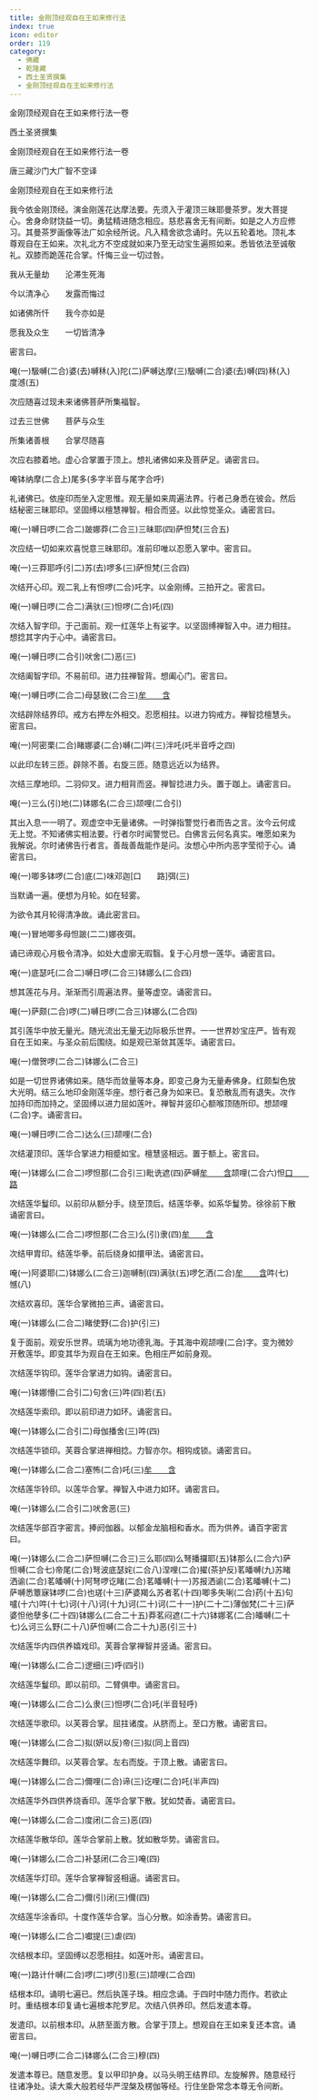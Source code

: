 ```yaml
---
title: 金刚顶经观自在王如来修行法
index: true
icon: editor
order: 119
category:
  - 佛藏
  - 乾隆藏
  - 西土圣贤撰集
  - 金刚顶经观自在王如来修行法
---
```


金刚顶经观自在王如来修行法一卷  

西土圣贤撰集  

金刚顶经观自在王如来修行法一卷  

唐三藏沙门大广智不空译  

金刚顶经观自在王如来修行法  

我今依金刚顶经。演金刚莲花达摩法要。先须入于灌顶三昧耶曼茶罗。发大菩提心。舍身命财饶益一切。勇猛精进随念相应。慈悲喜舍无有间断。如是之人方应修习。其曼茶罗画像等法广如余经所说。凡入精舍欲念诵时。先以五轮着地。顶礼本尊观自在王如来。次礼北方不空成就如来乃至无动宝生遍照如来。悉皆依法至诚敬礼。双膝而跪莲花合掌。忏悔三业一切过咎。  

我从无量劫　　沦滞生死海  

今以清净心　　发露而悔过  

如诸佛所忏　　我今亦如是  

愿我及众生　　一切皆清净  

密言曰。  

唵(一)馺嚩(二合)婆(去)嚩秝(入)陀(二)萨嚩达摩(三)馺嚩(二合)婆(去)嚩(四)秝(入)度澸(五)  

次应随喜过现未来诸佛菩萨所集福智。  

过去三世佛　　菩萨与众生  

所集诸善根　　合掌尽随喜  

次应右膝着地。虚心合掌置于顶上。想礼诸佛如来及菩萨足。诵密言曰。  

唵钵纳摩(二合上)尾多(多字半音与尾字合呼)  

礼诸佛已。依座印而坐入定思惟。观无量如来周遍法界。行者己身悉在彼会。然后结秘密三昧耶印。坚固缚以檀慧禅智。相合而竖。以此惊觉圣众。诵密言曰。  

唵(一)嚩日啰(二合二)跛娜莽(二合三)三昧耶(四)萨怛梵(三合五)  

次应结一切如来欢喜悦意三昧耶印。准前印唯以忍愿入掌中。密言曰。  

唵(一)三莽耶呼(引二)苏(去)啰多(三)萨怛梵(三合四)  

次结开心印。观二乳上有怛啰(二合)吒字。以金刚缚。三拍开之。密言曰。  

唵(一)嚩日啰(二合二)满驮(三)怛啰(二合)吒(四)  

次结入智字印。于己面前。观一红莲华上有娑字。以坚固缚禅智入中。进力相拄。想捻其字内于心中。诵密言曰。  

唵(一)嚩日啰(二合引)吠舍(二)恶(三)  

次结阖智字印。不易前印。进力拄禅智背。想阖心门。密言曰。  

唵(一)嚩日啰(二合二)母瑟致(二合三)[牟　　含](四)  

次结辟除结界印。戒方右押左外相交。忍愿相拄。以进力钩戒方。禅智捻檀慧头。密言曰。  

唵(一)阿密栗(二合)睹娜婆(二合)嚩(二)吽(三)泮吒(吒半音呼之四)  

以此印左转三匝。辟除不善。右旋三匝。随意远近以为结界。  

次结三摩地印。二羽仰叉。进力相背而竖。禅智捻进力头。置于跏上。诵密言曰。  

唵(一)三么(引)地(二)钵娜名(二合三)颉哩(二合引)  

其出入息一一明了。观虚空中无量诸佛。一时弹指警觉行者而告之言。汝今云何成无上觉。不知诸佛实相法要。行者尔时闻警觉已。白佛言云何名真实。唯愿如来为我解说。尔时诸佛告行者言。善哉善哉能作是问。汝想心中所内恶字莹彻于心。诵密言曰。  

唵(一)唧多钵啰(二合)底(二)味邓迦[口　　路]弭(三)  

当默诵一遍。便想为月轮。如在轻雾。  

为欲令其月轮得清净故。诵此密言曰。  

唵(一)冒地唧多母怛跛(二二)娜夜弭。  

诵已谛观心月极令清净。如处大虚廓无瑕翳。复于心月想一莲华。诵密言曰。  

唵(一)底瑟吒(二合二)嚩日啰(二合三)钵娜么(二合四)  

想其莲花与月。渐渐而引周遍法界。量等虚空。诵密言曰。  

唵(一)萨颇(二合)啰(二)嚩日啰(二合三)钵娜么(二合四)  

其引莲华中放无量光。随光流出无量无边际极乐世界。一一世界妙宝庄严。皆有观自在王如来。与圣众前后围绕。如是观已渐敛其莲华。诵密言曰。  

唵(一)僧贺啰(二合二)钵娜么(二合三)  

如是一切世界诸佛如来。随华而敛量等本身。即变己身为无量寿佛身。红颇梨色放大光明。结三么地印金刚莲华座。想行者己身为如来已。复恐散乱而有退失。次作加持印而加持之。坚固缚以进力屈如莲叶。禅智并竖印心额喉顶随所印。想颉哩(二合)字。诵密言曰。  

唵(一)嚩日啰(二合二)达么(三)颉哩(二合)  

次结灌顶印。莲华合掌进力相蹙如宝。檀慧竖相远。置于额上。密言曰。  

唵(一)钵娜么(二合二)啰怛那(二合引三)毗诜遮(四)萨嚩[牟　　含](五)颉哩(二合六)怛[口　　路](二合七)  

次结莲华鬘印。以前印从额分手。绕至顶后。结莲华拳。如系华鬘势。徐徐前下散诵密言曰。  

唵(一)钵娜么(二合二)啰怛那(二合三)么(引)隶(四)[牟　　含](牟含反五)  

次结甲胄印。结莲华拳。前后绕身如擐甲法。诵密言曰。  

唵(一)阿婆耶(二)钵娜么(二合三)迦嚩制(四)满驮(五)啰乞洒(二合)[牟　　含](六)吽(七)憾(八)  

次结欢喜印。莲华合掌微拍三声。诵密言曰。  

唵(一)钵娜么(二合二)睹使野(二合)护(引三)  

复于面前。观安乐世界。琉璃为地功德乳海。于其海中观颉哩(二合)字。变为微妙开敷莲华。即变其华为观自在王如来。色相庄严如前身观。  

次结莲华钩印。莲华合掌进力如钩。诵密言曰。  

唵(一)钵娜懵(二合引二)句舍(三)吽(四)若(五)  

次结莲华索印。即以前印进力如环。诵密言曰。  

唵(一)钵娜么(二合引二)母伽播舍(三)吽(四)  

次结莲华锁印。芙蓉合掌进禅相捻。力智亦尔。相钩成锁。诵密言曰。  

唵(一)钵娜么(二合二)塞怖(二合)吒(三)[牟　　含](四)  

次结莲华铃印。以莲华合掌。禅智入中进力如环。诵密言曰。  

唵(一)钵娜么(二合引二)吠舍恶(三)  

次结莲华部百字密言。捧阏伽器。以郁金龙脑相和香水。而为供养。诵百字密言曰。  

唵(一)钵娜么(二合二)萨怛嚩(二合三)三么耶(四)么弩播攞耶(五)钵那么(二合六)萨怛嚩(二合七)帝尾(二合)弩波底瑟姹(二合八)涅哩(二合)擢(茶护反)茗皤嚩(九)苏睹洒谕(二合)茗皤嚩(十)阿弩啰讫睹(二合)茗皤嚩(十一)苏报洒谕(二合)茗皤嚩(十二)萨嚩悉簟寐钵啰(二合)也瑳(十三)萨婆羯么苏者茗(十四)唧多失唎(二合)药(十五)句嚧(十六)吽(十七)诃(十八)诃(十九)诃(二十)诃(二十一)护(二十二)薄伽梵(二十三)萨婆怛他孽多(二十四)钵娜么(二合二十五)莽茗闷遮(二十六)钵娜茗(二合)皤嚩(二十七)么诃三么野(二十八)萨怛嚩(二合二十九)恶(引三十)  

次结莲华内四供养嬉戏印。芙蓉合掌禅智并竖诵。密言曰。  

唵(一)钵娜么(二合二)逻细(三)呼(四引)  

次结莲华鬘印。即以前印。二臂俱申。诵密言曰。  

唵(一)钵娜么(二合二)么隶(三)怛啰(二合)吒(半音轻呼)  

次结莲华歌印。以芙蓉合掌。屈拄诸度。从脐而上。至口方散。诵密言曰。  

唵(一)钵娜么(二合二)拟(妍以反)帝(三)拟(同上音四)  

次结莲华舞印。以芙蓉合掌。左右而旋。于顶上散。诵密言曰。  

唵(一)钵娜么(二合二)儞哩(二合)谛(三)讫哩(二合)吒(半声四)  

次结莲华外四供养烧香印。莲华合掌下散。犹如焚香。诵密言曰。  

唵(一)钵娜么(二合二)度闭(二合三)恶(四)  

次结莲华散华印。莲华合掌前上散。犹如散华势。诵密言曰。  

唵(一)钵娜么(二合二)补瑟闭(二合三)唵(四)  

次结莲华灯印。莲华合掌禅智竖相逼。诵密言曰。  

唵(一)钵娜么(二合二)儞(引)闭(三)儞(四)  

次结莲华涂香印。十度作莲华合掌。当心分散。如涂香势。诵密言曰。  

唵(一)钵娜么(二合二)囐提(三)虐(四)  

次结根本印。坚固缚以忍愿相拄。如莲叶形。诵密言曰。  

唵(一)路计什嚩(二合)啰(二)啰(引)惹(三)颉哩(二合四)  

结根本印。诵明七遍已。然后执莲子珠。相应念诵。于四时中随力而作。若欲止时。重结根本印复诵七遍根本陀罗尼。次结八供养印。然后发遣本尊。  

发遣印。以前根本印。从脐至面方散。合掌于顶上。想观自在王如来复还本宫。诵密言曰。  

唵(一)嚩日啰(二合二)钵娜么(二合三)穆(四)  

发遣本尊已。随意发愿。复以甲印护身。以马头明王结界印。左旋解界。随意经行往诸净处。读大乘大般若经华严涅槃及楞伽等经。行住坐卧常念本尊无令间断。  
